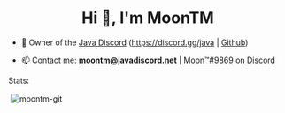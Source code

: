 <h1 align="center">Hi 👋, I'm MoonTM</h1>

- 📝 Owner of the [Java Discord](https://javadiscord.net) (https://discord.gg/java | [Github](https://github.com/Java-Discord))

- 📫 Contact me: **moontm@javadiscord.net** | [Moon™#9869](https://discordapp.com/users/299555811804315648) on [Discord](https://discord.com)

Stats:

<p>&nbsp;<img align="center" src="https://github-readme-stats.vercel.app/api?username=moontm-git&show_icons=true&theme=dark&hide_border=true&locale=en" alt="moontm-git" /></p>
